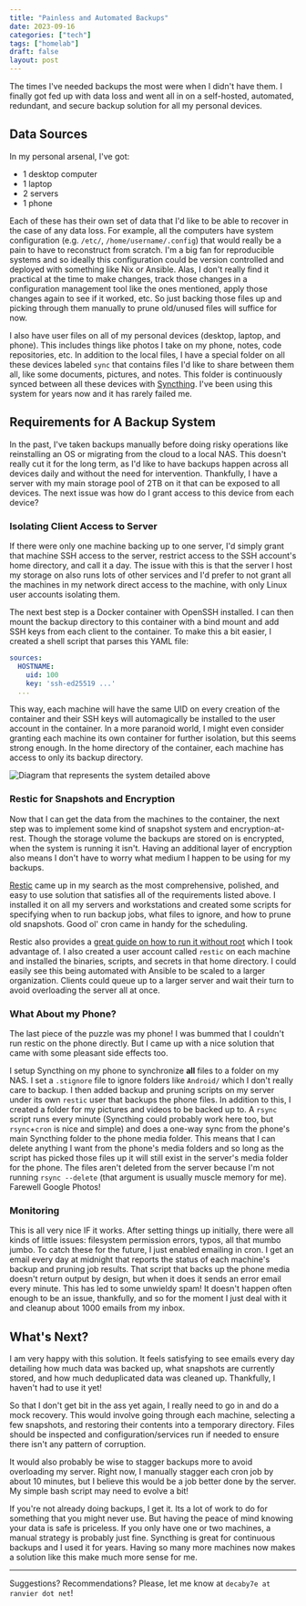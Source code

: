```yaml
---
title: "Painless and Automated Backups"
date: 2023-09-16
categories: ["tech"]
tags: ["homelab"]
draft: false
layout: post
---
```


The times I've needed backups the most were when I didn't have them. I finally
got fed up with data loss and went all in on a self-hosted, automated,
redundant, and secure backup solution for all my personal devices.

## Data Sources

In my personal arsenal, I've got:

- 1 desktop computer
- 1 laptop
- 2 servers
- 1 phone

Each of these has their own set of data that I'd like to be able to recover in
the case of any data loss. For example, all the computers have system
configuration (e.g. `/etc/`, `/home/username/.config`) that would really be a
pain to have to reconstruct from scratch. I'm a big fan for reproducible systems
and so ideally this configuration could be version controlled and deployed with
something like Nix or Ansible. Alas, I don't really find it practical at the
time to make changes, track those changes in a configuration management tool
like the ones mentioned, apply those changes again to see if it worked, etc. So
just backing those files up and picking through them manually to prune
old/unused files will suffice for now.

I also have user files on all of my personal devices (desktop, laptop, and
phone). This includes things like photos I take on my phone, notes, code
repositories, etc. In addition to the local files, I have a special folder on
all these devices labeled `sync` that contains files I'd like to share between
them all, like some documents, pictures, and notes. This folder is continuously
synced between all these devices with [Syncthing](https://syncthing.net/). I've
been using this system for years now and it has rarely failed me.

## Requirements for A Backup System

In the past, I've taken backups manually before doing risky operations like
reinstalling an OS or migrating from the cloud to a local NAS. This doesn't
really cut it for the long term, as I'd like to have backups happen across all
devices daily and without the need for intervention. Thankfully, I have a server
with my main storage pool of 2TB on it that can be exposed to all devices. The
next issue was how do I grant access to this device from each device?

### Isolating Client Access to Server

If there were only one machine backing up to one server, I'd simply grant that
machine SSH access to the server, restrict access to the SSH account's home
directory, and call it a day. The issue with this is that the server I host my
storage on also runs lots of other services and I'd prefer to not grant all the
machines in my network direct access to the machine, with only Linux user
accounts isolating them.

The next best step is a Docker container with OpenSSH installed. I can then
mount the backup directory to this container with a bind mount and add SSH keys
from each client to the container. To make this a bit easier, I created a shell
script that parses this YAML file:

```yaml
sources:
  HOSTNAME:
    uid: 100
    key: 'ssh-ed25519 ...'
  ...
```

This way, each machine will have the same UID on every creation of the container
and their SSH keys will automagically be installed to the user account in the
container. In a more paranoid world, I might even consider granting each machine
its own container for further isolation, but this seems strong enough. In the
home directory of the container, each machine has access to only its backup
directory.

![Diagram that represents the system detailed above](/img/containerized-backup-server.svg)

### Restic for Snapshots and Encryption

Now that I can get the data from the machines to the container, the next step
was to implement some kind of snapshot system and encryption-at-rest. Though the
storage volume the backups are stored on is encrypted, when the system is
running it isn't. Having an additional layer of encryption also means I don't
have to worry what medium I happen to be using for my backups.

[Restic](https://restic.net/) came up in my search as the most comprehensive,
polished, and easy to use solution that satisfies all of the requirements listed
above. I installed it on all my servers and workstations and created some
scripts for specifying when to run backup jobs, what files to ignore, and how to
prune old snapshots. Good ol' cron came in handy for the scheduling.

Restic also provides a [great guide on how to run it without
root](https://restic.readthedocs.io/en/stable/080_examples.html#backing-up-your-system-without-running-restic-as-root)
which I took advantage of. I also created a user account called `restic` on each
machine and installed the binaries, scripts, and secrets in that home directory.
I could easily see this being automated with Ansible to be scaled to a larger
organization. Clients could queue up to a larger server and wait their turn to
avoid overloading the server all at once.

### What About my Phone?

The last piece of the puzzle was my phone! I was bummed that I couldn't run
restic on the phone directly. But I came up with a nice solution that came with
some pleasant side effects too.

I setup Syncthing on my phone to synchronize **all** files to a folder on my
NAS. I set a `.stignore` file to ignore folders like `Android/` which I don't
really care to backup. I then added backup and pruning scripts on my server
under its own `restic` user that backups the phone files. In addition to this, I
created a folder for my pictures and videos to be backed up to. A `rsync` script
runs every minute (Syncthing could probably work here too, but `rsync`+`cron` is
nice and simple) and does a one-way sync from the phone's main Syncthing folder
to the phone media folder. This means that I can delete anything I want from the
phone's media folders and so long as the script has picked those files up it
will still exist in the server's media folder for the phone. The files aren't
deleted from the server because I'm not running `rsync --delete` (that argument
is usually muscle memory for me). Farewell Google Photos!

### Monitoring

This is all very nice IF it works. After setting things up initially, there were
all kinds of little issues: filesystem permission errors, typos, all that mumbo
jumbo. To catch these for the future, I just enabled emailing in cron. I get an
email every day at midnight that reports the status of each machine's backup and
pruning job results. That script that backs up the phone media doesn't return
output by design, but when it does it sends an error email every minute. This
has led to some unwieldy spam! It doesn't happen often enough to be an issue,
thankfully, and so for the moment I just deal with it and cleanup about 1000
emails from my inbox.

## What's Next?

I am very happy with this solution. It feels satisfying to see emails every day
detailing how much data was backed up, what snapshots are currently stored, and
how much deduplicated data was cleaned up. Thankfully, I haven't had to use it
yet!

So that I don't get bit in the ass yet again, I really need to go in and do a
mock recovery. This would involve going through each machine, selecting a few
snapshots, and restoring their contents into a temporary directory. Files should
be inspected and configuration/services run if needed to ensure there isn't any
pattern of corruption.

It would also probably be wise to stagger backups more to avoid overloading my
server. Right now, I manually stagger each cron job by about 10 minutes, but I
believe this would be a job better done by the server. My simple bash script may
need to evolve a bit!

If you're not already doing backups, I get it. Its a lot of work to do for
something that you might never use. But having the peace of mind knowing your
data is safe is priceless. If you only have one or two machines, a manual
strategy is probably just fine. Syncthing is great for continuous backups and I
used it for years. Having so many more machines now makes a solution like this
make much more sense for me.

---

Suggestions? Recommendations? Please, let me know at `decaby7e at ranvier dot net`!

